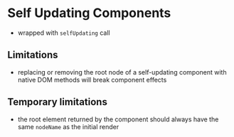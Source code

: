 # Self Updating Components

- wrapped with `selfUpdating` call

## Limitations

- replacing or removing the root node of a self-updating component with native DOM methods will break component effects

## Temporary limitations

- the root element returned by the component should always have the same
  `nodeName` as the initial render
